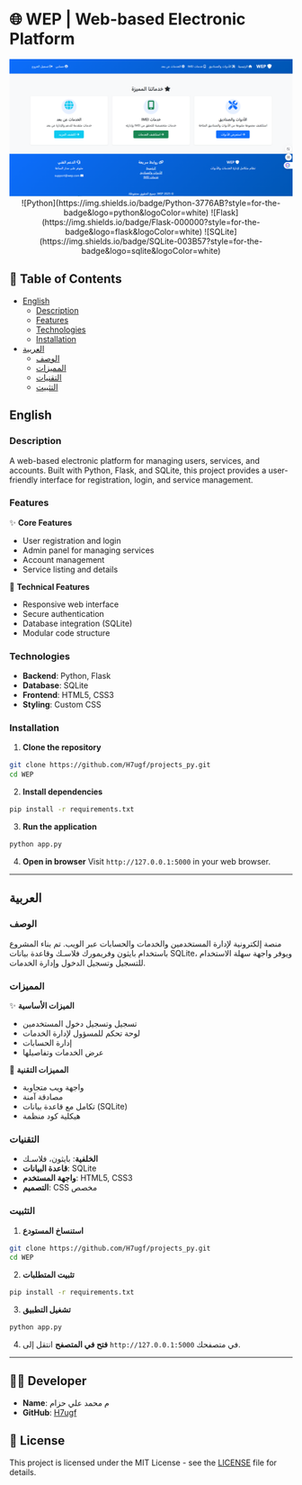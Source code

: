 # 🌐 WEP | Web-based Electronic Platform

<div align="center">
<img src="assets/Screenshot 2025-07-03 172955.png" alt="Project Screenshot" width="600"/>
![Python](https://img.shields.io/badge/Python-3776AB?style=for-the-badge&logo=python&logoColor=white)
![Flask](https://img.shields.io/badge/Flask-000000?style=for-the-badge&logo=flask&logoColor=white)
![SQLite](https://img.shields.io/badge/SQLite-003B57?style=for-the-badge&logo=sqlite&logoColor=white)

</div>

## 📝 Table of Contents
- [English](#english)
  - [Description](#description)
  - [Features](#features)
  - [Technologies](#technologies)
  - [Installation](#installation)
- [العربية](#العربية)
  - [الوصف](#الوصف)
  - [المميزات](#المميزات)
  - [التقنيات](#التقنيات)
  - [التثبيت](#التثبيت)

## English

### Description
A web-based electronic platform for managing users, services, and accounts. Built with Python, Flask, and SQLite, this project provides a user-friendly interface for registration, login, and service management.

### Features
✨ **Core Features**
- User registration and login
- Admin panel for managing services
- Account management
- Service listing and details

🚀 **Technical Features**
- Responsive web interface
- Secure authentication
- Database integration (SQLite)
- Modular code structure

### Technologies
- **Backend**: Python, Flask
- **Database**: SQLite
- **Frontend**: HTML5, CSS3
- **Styling**: Custom CSS

### Installation
1. **Clone the repository**
```bash
git clone https://github.com/H7ugf/projects_py.git
cd WEP
```
2. **Install dependencies**
```bash
pip install -r requirements.txt
```
3. **Run the application**
```bash
python app.py
```
4. **Open in browser**
Visit `http://127.0.0.1:5000` in your web browser.

---

## العربية

### الوصف
منصة إلكترونية لإدارة المستخدمين والخدمات والحسابات عبر الويب. تم بناء المشروع باستخدام بايثون وفريمورك فلاسـك وقاعدة بيانات SQLite، ويوفر واجهة سهلة الاستخدام للتسجيل وتسجيل الدخول وإدارة الخدمات.

### المميزات
✨ **الميزات الأساسية**
- تسجيل وتسجيل دخول المستخدمين
- لوحة تحكم للمسؤول لإدارة الخدمات
- إدارة الحسابات
- عرض الخدمات وتفاصيلها

🚀 **المميزات التقنية**
- واجهة ويب متجاوبة
- مصادقة آمنة
- تكامل مع قاعدة بيانات (SQLite)
- هيكلية كود منظمة

### التقنيات
- **الخلفية**: بايثون، فلاسـك
- **قاعدة البيانات**: SQLite
- **واجهة المستخدم**: HTML5, CSS3
- **التصميم**: CSS مخصص

### التثبيت
1. **استنساخ المستودع**
```bash
git clone https://github.com/H7ugf/projects_py.git
cd WEP
```
2. **تثبيت المتطلبات**
```bash
pip install -r requirements.txt
```
3. **تشغيل التطبيق**
```bash
python app.py
```
4. **فتح في المتصفح**
انتقل إلى `http://127.0.0.1:5000` في متصفحك.

---

## 👨‍💻 Developer
- **Name**: م محمد علي حزام
- **GitHub**: [H7ugf](https://github.com/H7ugf/projects_py.git)

## 📄 License
This project is licensed under the MIT License - see the [LICENSE](LICENSE) file for details. 
